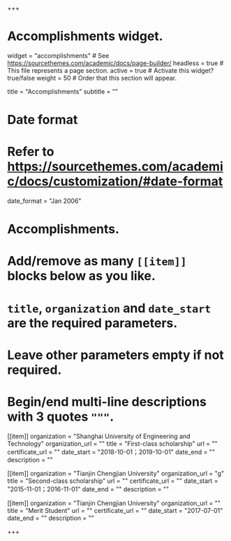 +++
# Accomplishments widget.
widget = "accomplishments"  # See https://sourcethemes.com/academic/docs/page-builder/
headless = true  # This file represents a page section.
active = true  # Activate this widget? true/false
weight = 50  # Order that this section will appear.

title = "Accomplish&shy;ments"
subtitle = ""

# Date format
#   Refer to https://sourcethemes.com/academic/docs/customization/#date-format
date_format = "Jan 2006"

# Accomplishments.
#   Add/remove as many `[[item]]` blocks below as you like.
#   `title`, `organization` and `date_start` are the required parameters.
#   Leave other parameters empty if not required.
#   Begin/end multi-line descriptions with 3 quotes `"""`.

[[item]]
  organization = "Shanghai University of Engineering and Technology"
  organization_url = ""
  title = "First-class scholarship"
  url = ""
  certificate_url = ""
  date_start = "2018-10-01；2019-10-01"
  date_end = ""
  description = ""

[[item]]
  organization = "Tianjin Chengjian University"
  organization_url = "g"
  title = "Second-class scholarship"
  url = ""
  certificate_url = ""
  date_start = "2015-11-01；2016-11-01"
  date_end = ""
  description = ""
  
[[item]]
  organization = "Tianjin Chengjian University"
  organization_url = ""
  title = "Merit Student"
  url = ""
  certificate_url = ""
  date_start = "2017-07-01"
  date_end = ""
  description = ""

+++

